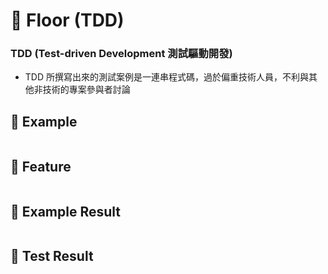 # 📝 Floor (TDD)
### TDD (Test-driven Development 測試驅動開發)
* TDD 所撰寫出來的測試案例是一連串程式碼，過於偏重技術人員，不利與其他非技術的專案參與者討論

## 📍 Example
```js

```

## 📍 Feature 
```

```

## 📍 Example Result
```

```

## 📍 Test Result
```js

```